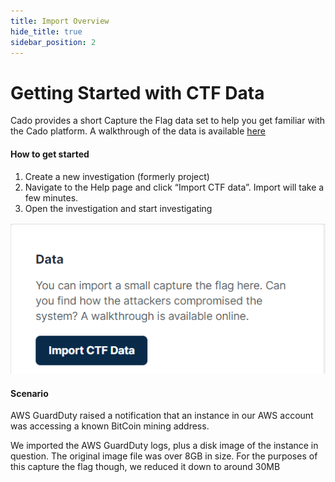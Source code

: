 ```yaml
---
title: Import Overview
hide_title: true
sidebar_position: 2
---
```


# Getting Started with CTF Data
Cado provides a short Capture the Flag data set to help you get familiar with the Cado platform. A walkthrough of the data is available [here](https://www.youtube.com/watch?v=fM1G10W-PQs)

#### How to get started
1. Create a new investigation (formerly project)
2. Navigate to the Help page and click “Import CTF data”. Import will take a few minutes.
3. Open the investigation and start investigating

![Import CTF](/img/ctf.png)

#### Scenario
AWS GuardDuty raised a notification that an instance in our AWS account was accessing a known BitCoin mining address. 

We imported the AWS GuardDuty logs, plus a disk image of the instance in question. The original image file was over 8GB in size. For the purposes of this capture the flag though, we reduced it down to around 30MB
